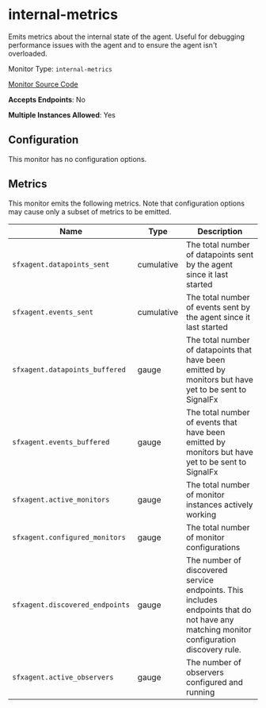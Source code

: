 <!--- GENERATED BY gomplate from scripts/docs/monitor-page.md.tmpl --->

# internal-metrics

 Emits metrics about the internal state of the
agent.  Useful for debugging performance issues with the agent and to ensure
the agent isn't overloaded.


Monitor Type: `internal-metrics`

[Monitor Source Code](https://github.com/signalfx/signalfx-agent/tree/master/internal/monitors/internalmetrics)

**Accepts Endpoints**: No

**Multiple Instances Allowed**: Yes

## Configuration

This monitor has no configuration options.


## Metrics

This monitor emits the following metrics.  Note that configuration options may
cause only a subset of metrics to be emitted.

| Name | Type | Description |
| ---  | ---  | ---         |
| `sfxagent.datapoints_sent` | cumulative | The total number of datapoints sent by the agent since it last started |
| `sfxagent.events_sent` | cumulative | The total number of events sent by the agent since it last started |
| `sfxagent.datapoints_buffered` | gauge | The total number of datapoints that have been emitted by monitors but have yet to be sent to SignalFx |
| `sfxagent.events_buffered` | gauge | The total number of events that have been emitted by monitors but have yet to be sent to SignalFx |
| `sfxagent.active_monitors` | gauge | The total number of monitor instances actively working |
| `sfxagent.configured_monitors` | gauge | The total number of monitor configurations |
| `sfxagent.discovered_endpoints` | gauge | The number of discovered service endpoints.  This includes endpoints that do not have any matching monitor configuration discovery rule. |
| `sfxagent.active_observers` | gauge | The number of observers configured and running |



